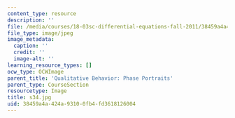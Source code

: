 ```yaml
---
content_type: resource
description: ''
file: /media/courses/18-03sc-differential-equations-fall-2011/38459a4a424a93100fb4fd3618126004_s34.jpg
file_type: image/jpeg
image_metadata:
  caption: ''
  credit: ''
  image-alt: ''
learning_resource_types: []
ocw_type: OCWImage
parent_title: 'Qualitative Behavior: Phase Portraits'
parent_type: CourseSection
resourcetype: Image
title: s34.jpg
uid: 38459a4a-424a-9310-0fb4-fd3618126004
---
```

